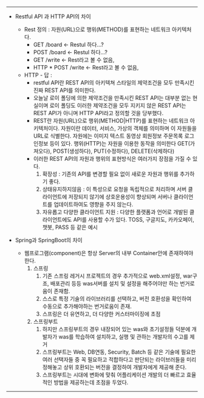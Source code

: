 


---
- Restful API 과 HTTP API의 차이
	- Rest 정의 : 자원(URL)으로 행위(METHOD)를 표현하는 네트워크 아키텍처다. 
		* GET /board ← Restul 하다…? 
		* POST /board ← Restul 하다…? 
		* GET /write ← Rest라고 볼 수 없음, 
		* HTTP * POST /write ← Rest라고 볼 수 없음, 
	* HTTP - 답 : 
		* restful API란 REST API의 아키텍쳐 스타일의 제약조건을 모두 만족시킨 진짜 REST API를 의미한다. 
		* 오늘날 로이 폴딩에 의한 제약조건을 만족시킨 REST API는 대부분 없는 현실이며 로이 폴딩도 이러한 제약조건을 모두 지키지 않은 REST API는 REST API가 아니며 HTTP API라고 정의할 것을 당부했다. 
		* REST란 자원(URL)으로 행위(METHOD|HTTP)를 표현하는 네트워크 아키텍처이다. 자원이란 데이터, 서비스, 가상의 객체를 의미하며 이 자원들을 URL로 식별한다. 자원에는 이미지 텍스트 동영상 회원정보 주문목록 로그인정보 등이 있다. 행위(HTTP)는 자원을 이용한 동작을 의미한다 GET(가져오다), POST(생성하다), PUT(수정하다), DELETE(삭제하다) 
		* 이러한 REST API의 자원과 행위의 표현방식은 여러가지 장점을 가질 수 있다. 
			1. 확장성 : 기존의 API를 변경할 필요 없이 새로운 자원과 행위를 추가하기 좋다.
			2. 상태유지하지않음 : 이 특성으로 요청을 독립적으로 처리하며 서버 클라이언트에 저장되지 않기에 상호운용성이 향상되며 서버나 클라이언트를 업데이트하여도 영향을 주지 않는다. 
			3. 자유롭고 다양한 클라이언트 지원 : 다양한 플랫폼과 언어로 개발된 클라이언트에도 API를 사용할 수가 있다. TOSS, 구글지도, 카카오페이, 챗봇, PASS 등 같은 예시

- Spring과 SpringBoot의 차이
	- 웹프로그램(component)은 항상 Server의 내부 Container안에 존재하여야 한다. 
		1. 스프링 
			1) 기존 스프링 레거시 프로젝트의 경우 추가적으로 web.xml설정, war구조, 배포관리 등등 was서버를 설치 및 설정을 해주어야만 하는 번거로움이 존재함. 
			2) 스스로 특정 기술의 라이브러리를 선택하고, 버전 호환성을 확인하여 수동으로 추가해야하는 번거로움이 존재. 
			3) 스프링은 더 유연하고, 더 다양한 커스터마이징에 초점 
		2. 스프링부트 
			1) 하지만 스프링부트의 경우 내장되어 있는 was와 초기설정들 덕분에 개발자가 was를 학습하여 설치하고, 실행 및 관하는 개발자의 수고를 제거 
			2) 스프링부트는 Web, DB연동, Security, Batch 등 같은 기술에 필요한 여러 선택자들 중 꼭 필요하고 적합하다고 판단되는 라이브러들을 미리 정해놓고 상위 호환되는 버전을 결정하여 개발자에게 제공해 준다. 
			3) 스프링부트는 시대에 변화에 맞춰 어플리케이션 개발의 더 빠르고 효율적인 방법을 제공하는데 초점을 두었다.


---